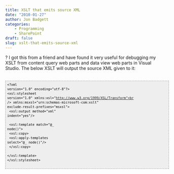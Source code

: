 ```yaml
---
title: XSLT that emits source XML
date: "2010-01-27"
author: Jon Badgett
categories:
    - Programming
    - SharePoint
draft: false
slug: xslt-that-emits-source-xml
---
```


? I got this from a friend and have found it very useful for debugging my XSLT
from content query web parts and data view web parts in Visual Studio. The below
XSLT will output the source XML given to
it:<br /><br /><pre style="BORDER-BOTTOM
: #999999 1px dashed; BORDER-LEFT: #999999 1px dashed; PADDING-BOTTOM: 5px; LINE-HEIGHT: 14px; BACKGROUND-COLOR: #eee; PADDING-LEFT: 5px; WIDTH: 100%; PADDING-RIGHT: 5px; FONT-FAMILY: Andale Mono, Lucida Console, Monaco, fixed, monospace; COLOR: #000000; FONT-SIZE: 12px; OVERFLOW: auto; BORDER-TOP: #999999 1px dashed; BORDER-RIGHT: #999999 1px dashed; PADDING-TOP: 5px"><code>&lt;?xml
version="1.0" encoding="utf-8"?&gt;<br />&lt;xsl:stylesheet version="1.0"
xmlns:xsl="http://www.w3.org/1999/XSL/Transform"<br />
xmlns:msxsl="urn:schemas-microsoft-com:xslt"
exclude-result-prefixes="msxsl"&gt;<br /> &lt;xsl:output method="xml"
indent="yes"/&gt;<br /><br /> &lt;xsl:template match="@_ node()"&gt;<br />
&lt;xsl:copy&gt;<br /> &lt;xsl:apply-templates select="@_ node()"/&gt;<br />
&lt;/xsl:copy&gt;<br />
&lt;/xsl:template&gt;<br />&lt;/xsl:stylesheet&gt;<br /><br /></code></pre>
